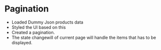 # Pagination 

- Loaded Dummy Json products data
- Styled the UI  based on this 
- Created a pagination.
- The state changewill of current page will handle the items that has to be displayed. 